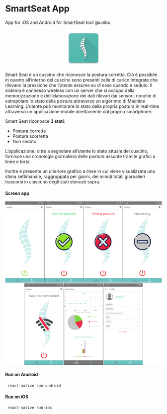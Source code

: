 # SmartSeat App
App for iOS and Android for SmartSeat tool @unibo
<div style="text-align:center">
  <img src="SmartSeatApp/android/app/src/main/res/mipmap-xxxhdpi/ic_launcher.png" width="120">
</div>

Smart Seat è un cuscino che riconosce la postura corretta. Ciò è possibile in quanto all’interno del cuscino sono presenti celle di carico integrate che rilevano la pressione che l’utente assume su di esso quando è seduto. Il sistema è connesso wireless con un server che si occupa della memorizzazione e dell’elaborazione dei dati rilevati dai sensori, nonchè di estrapolare lo stato della postura attraverso un algoritmo di Machine Learning.
L’utente può monitorare lo stato della propria postura in real-time attraverso un applicazione mobile direttamente dal proprio smartphone.

Smart Seat riconosce **3 stati**:
- Postura corretta
- Postura scorretta
- Non seduto

L’applicazione, oltre a segnalare all’utente lo stato attuale del cuscino, fornisce una cronologia giornaliera delle posture assunte tramite grafici a linee e torta.

Inoltre è presente un ulteriore grafico a linee in cui viene visualizzata una stima settimanale, raggruppata per giorni, dei minuti totali giornalieri trascorsi in ciascuno degli stati elencati sopra.

#### Screen app
<div style="text-align:center">
  <img src="SmartSeatApp/images/screenApp1.png" width="700">
  <img src="SmartSeatApp/images/screenApp2.png" width="700">
</div>


#### Run on Android

```console
 react-native run-android
```
#### Run on iOS

```console
 react-native run-ios
```
